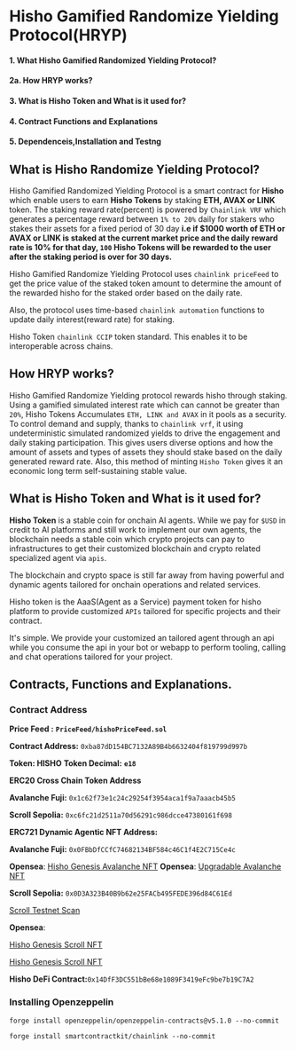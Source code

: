# Hisho Gamified Randomize Yielding Protocol(HRYP)


#### 1. What Hisho Gamified Randomized Yielding Protocol?
#### 2a. How HRYP works?
#### 3. What is Hisho Token and What is it used for? 
#### 4. Contract Functions and Explanations
#### 5. Dependenceis,Installation and Testng
###



## What is Hisho Randomize Yielding Protocol?
Hisho Gamified Randomized Yielding Protocol is a smart contract for **Hisho** which enable users to earn **Hisho Tokens** by staking **ETH, AVAX or LINK** token.
The staking reward rate(percent) is powered by ```Chainlink VRF``` which generates a percentage reward between ```1% to 20%``` daily for stakers who stakes their assets for a fixed period of 30 day **i.e if $1000 worth of ETH or AVAX or LINK is staked at the current market price and the daily reward rate is 10% for that day, ```100``` Hisho Tokens will be rewarded to the user after the staking period is over for 30 days.**

Hisho Gamified Randomize Yielding Protocol uses ```chainlink priceFeed``` to get the price value of the staked token amount to determine the amount of the rewarded hisho for the staked order based on the daily rate. 

Also, the protocol uses time-based ```chainlink automation``` functions to update daily interest(reward rate) for staking.

Hisho Token ```chainlink CCIP``` token standard. This enables it to be interoperable across chains.




## How HRYP works?

Hisho Gamified Randomize Yielding protocol rewards hisho through staking. Using a gamified simulated interest rate which can cannot be greater than ```20%```, Hisho Tokens Accumulates ```ETH, LINK and AVAX``` in it pools as a security. To control demand and supply, thanks to ```chainlink vrf```, it using undeterministic simulated randomized yields to drive the engagement and daily staking participation. This gives users diverse options and how the amount of assets and types of assets they should stake based on the daily generated reward rate. Also, this method of minting ```Hisho Token``` gives it an economic long term self-sustaining stable value. 


## What is Hisho Token and What is it used for? 

**Hisho Token** is a stable coin for onchain AI agents. While we pay for ```$USD``` in credit to AI platforms and still work to implement our own agents, the blockchain needs a stable coin which crypto projects can pay to infrastructures to get their customized blockchain and crypto related specialized agent via ```apis```.

The blockchain and crypto space is still far away from having powerful and dynamic agents tailored for onchain operations and related services.

Hisho token is the AaaS(Agent as a Service) payment token for hisho platform to provide customized `APIs` tailored for specific projects and their contract. 

It's simple. We provide your customized an tailored agent through an api while you consume the api in your bot or webapp to perform tooling, calling and chat operations tailored for your project.


## Contracts, Functions and Explanations.

### Contract Address

**Price Feed :**
**`PriceFeed/hishoPriceFeed.sol`**

**Contract Address:** `0xba87dD154BC7132A89B4b6632404f819799d997b`

**Token: HISHO**
**Token Decimal:** **`e18`**

**ERC20 Cross Chain Token Address**

**Avalanche Fuji:** `0x1c62f73e1c24c29254f3954aca1f9a7aaacb45b5`

**Scroll Sepolia:** `0xc6fc21d2511a70d56291c986dcce47380161f698`

**ERC721 Dynamic Agentic NFT Address:**

**Avalanche Fuji:** `0x0FBbDfCCfC74682134BF584c46C1f4E2C715Ce4c`

**Opensea**: [Hisho Genesis Avalanche NFT](https://testnets.opensea.io/assets/avalanche_fuji/0x0fbbdfccfc74682134bf584c46c1f4e2c715ce4c/0)
**Opensea**: [Upgradable Avalanche NFT](https://testnets.opensea.io/assets/avalanche_fuji/0x0fbbdfccfc74682134bf584c46c1f4e2c715ce4c/1)


**Scroll Sepolia:** `0x0D3A323B40B9b62e25FACb495FEDE396d84C61Ed`

[Scroll Testnet Scan](https://sepolia.scrollscan.com/address/0x0d3a323b40b9b62e25facb495fede396d84c61ed)

**Opensea**: 

[Hisho Genesis Scroll NFT](https://sepolia.scrollscan.com/nft/0x0d3a323b40b9b62e25facb495fede396d84c61ed/0)

[Hisho Genesis Scroll NFT](https://sepolia.scrollscan.com/nft/0x0d3a323b40b9b62e25facb495fede396d84c61ed/1)




**Hisho DeFi Contract:**`0x14DfF3DC551bBe68e1089F3419eFc9be7b19C7A2`


















### Installing Openzeppelin
```
forge install openzeppelin/openzeppelin-contracts@v5.1.0 --no-commit
```


```
forge install smartcontractkit/chainlink --no-commit
```